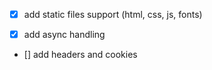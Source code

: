 - [x] add static files support (html, css, js, fonts)

- [x] add async handling

- [] add headers and cookies
